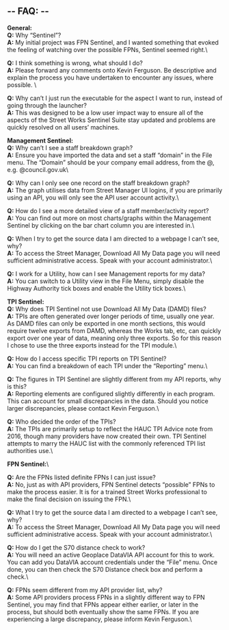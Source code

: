 ## -- FAQ: --

**General:**\
**Q:** Why “Sentinel”?\
**A:** My initial project was FPN Sentinel, and I wanted something that evoked the feeling of watching over the possible FPNs, Sentinel seemed right.\

**Q:** I think something is wrong, what should I do?\
**A:** Please forward any comments onto Kevin Ferguson. Be descriptive and explain the process you have undertaken to encounter any issues, where possible. \

**Q:** Why can’t I just run the executable for the aspect I want to run, instead of going through the launcher?\
**A:** This was designed to be a low user impact way to ensure all of the aspects of the Street Works Sentinel Suite stay updated and problems are quickly resolved on all users’ machines.


**Management Sentinel:**\
**Q:** Why can’t I see a staff breakdown graph?\
**A:** Ensure you have imported the data and set a staff “domain” in the File menu.  The “Domain” should be your company email address, from the @, e.g. @council.gov.uk\

**Q:** Why can I only see one record on the staff breakdown graph?\
**A:** The graph utilises data from Street Manager UI logins, if you are primarily using an API, you will only see the API user account activity.\

**Q:** How do I see a more detailed view of a staff member/activity report?\
**A:** You can find out more on most charts/graphs within the Management Sentinel by clicking on the bar chart column you are interested in.\

**Q:** When I try to get the source data I am directed to a webpage I can’t see, why?\
**A:** To access the Street Manager, Download All My Data page you will need sufficient administrative access.  Speak with your account administrator.\

**Q:** I work for a Utility, how can I see Management reports for my data?\
**A:** You can switch to a Utility view in the File Menu, simply disable the Highway Authority tick boxes and enable the Utility tick boxes.\


**TPI Sentinel:**\
**Q:** Why does TPI Sentinel not use Download All My Data (DAMD) files?\
**A:** TPIs are often generated over longer periods of time, usually one year. As DAMD files can only be exported in one month sections, this would require twelve exports from DAMD, whereas the Works tab, etc, can quickly export over one year of data, meaning only three exports. So for this reason I chose to use the three exports instead for the TPI module.\

**Q:** How do I access specific TPI reports on TPI Sentinel?\
**A:** You can find a breakdown of each TPI under the “Reporting” menu.\

**Q:** The figures in TPI Sentinel are slightly different from my API reports, why is this?\
**A:** Reporting elements are configured slightly differently in each program. This can account for small discrepancies in the data.  Should you notice larger discrepancies, please contact Kevin Ferguson.\

**Q:** Who decided the order of the TPIs?\
**A:** The TPIs are primarily setup to reflect the HAUC TPI Advice note from 2016, though many providers have now created their own.  TPI Sentinel attempts to marry the HAUC list with the commonly referenced TPI list authorities use.\\


**FPN Sentinel:**\

**Q:** Are the FPNs listed definite FPNs I can just issue?\
**A:** No, just as with API providers, FPN Sentinel detects “possible” FPNs to make the process easier.  It is for a trained Street Works professional to make the final decision on issuing the FPN.\

**Q:** What I try to get the source data I am directed to a webpage I can’t see, why?\
**A:** To access the Street Manager, Download All My Data page you will need sufficient administrative access.  Speak with your account administrator.\

**Q:** How do I get the S70 distance check to work?\
**A:** You will need an active Geoplace DataVIA API account for this to work. You can add you DataVIA account credentials under the “File” menu.  Once done, you can then check the S70 Distance check box and perform a check.\

**Q:** FPNs seem different from my API provider list, why?\
**A:** Some API providers process FPNs in a slightly different way to FPN Sentinel, you may find that FPNs appear either earlier, or later in the process, but should both eventually show the same FPNs.  If you are experiencing a large discrepancy, please inform Kevin Ferguson.\

 
